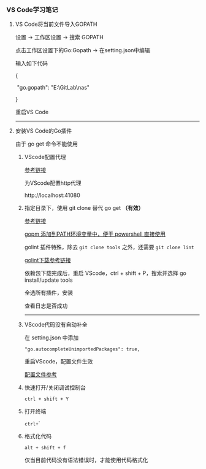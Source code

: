 ### VS Code学习笔记

1. VS Code将当前文件导入GOPATH

   设置 -> 工作区设置 -> 搜索 GOPATH

   点击工作区设置下的Go:Gopath -> 在setting.json中编辑

   输入如下代码

   {

   ​	 "go.gopath": "E:\\GitLab\\nas"

   }

   重启VS Code

   ---

2. 安装VS Code的Go插件

   由于 go get 命令不能使用
   
   1. VScode配置代理
   
      [参考链接](https://yeqown.github.io/2018/11/19/go-get遇到墙的解决方法/?utm_source=tuicool&utm_medium=referral)
   
      为VScode配置http代理
   
      http://localhost:41080
   
   2. 指定目录下，使用 git clone 替代 go get **（有效）**
   
      [参考链接](https://zhuanlan.zhihu.com/p/56567884)
   
      [gopm 添加到PATH环境变量中，便于 powershell 直接使用](<https://github.com/gpmgo/gopm>)
   
      golint 插件特殊，除去 `git clone tools` 之外，还需要 `git clone lint`
   
      [golint下载参考链接](https://juejin.im/post/5cb54db6f265da035632278a)
   
      
   
      依赖包下载完成后，重启 VScode，ctrl + shift + P，搜索并选择 go install/update tools
   
      全选所有插件，安装
   
      查看日志是否成功
   
      ---
   
   3. VScode代码没有自动补全
   
      在 setting.json 中添加
   
      `"go.autocompleteUnimportedPackages": true,`
   
      重启VScode，配置文件生效
   
      [配置文件参考](https://maiyang.me/post/2018-09-14-tips-vscode/)
   
   4. 快速打开/关闭调试控制台
   
      `ctrl + shift + Y`
      
   5. 打开终端
   
      `ctrl+`\` 
      
   6. 格式化代码
   
      `alt + shift + f`
      
      仅当目前代码没有语法错误时，才能使用代码格式化

